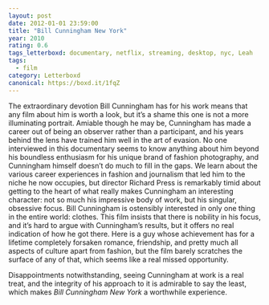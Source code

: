 ```yaml
---
layout: post 
date: 2012-01-01 23:59:00
title: "Bill Cunningham New York"
year: 2010
rating: 0.6
tags_letterboxd: documentary, netflix, streaming, desktop, nyc, Leah
tags:
  - film
category: Letterboxd
canonical: https://boxd.it/1fqZ
---
```


The extraordinary devotion Bill Cunningham has for his work means that any film about him is worth a look, but it’s a shame this one is not a more illuminating portrait. Amiable though he may be, Cunningham has made a career out of being an observer rather than a participant, and his years behind the lens have trained him well in the art of evasion. No one interviewed in this documentary seems to know anything about him beyond his boundless enthusiasm for his unique brand of fashion photography, and Cunningham himself doesn’t do much to fill in the gaps. We learn about the various career experiences in fashion and journalism that led him to the niche he now occupies, but director Richard Press is remarkably timid about getting to the heart of what really makes Cunningham an interesting character: not so much his impressive body of work, but his singular, obsessive focus. Bill Cunningham is ostensibly interested in only one thing in the entire world: clothes. This film insists that there is nobility in his focus, and it’s hard to argue with Cunningham’s results, but it offers no real indication of how he got there. Here is a guy whose achievement has for a lifetime completely forsaken romance, friendship, and pretty much all aspects of culture apart from fashion, but the film barely scratches the surface of any of that, which seems like a real missed opportunity.

Disappointments notwithstanding, seeing Cunningham at work is a real treat, and the integrity of his approach to it is admirable to say the least, which makes <cite>Bill Cunningham New York</cite> a worthwhile experience.